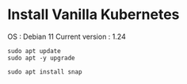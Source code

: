 # Install Vanilla Kubernetes


OS : Debian 11
Current version : 1.24


```
sudo apt update
sudo apt -y upgrade

sudo apt install snap
```